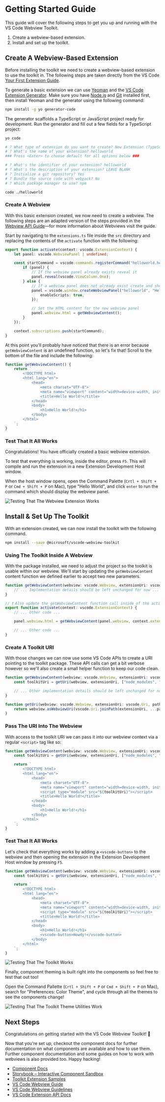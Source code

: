 # Getting Started Guide

This guide will cover the following steps to get you up and running with the VS Code Webview Toolkit.

1. Create a webview-based extension.
2. Install and set up the toolkit.

## Create A Webview-Based Extension

Before installing the toolkit we need to create a webview-based extension to use the toolkit in. The following steps are taken directly from the VS Code [Your First Extension Guide](https://code.visualstudio.com/api/get-started/your-first-extension).

To generate a basic extension we can use [Yeoman](https://yeoman.io/) and the [VS Code Extension Generator](https://www.npmjs.com/package/generator-code). Make sure you have [Node.js](https://nodejs.org/en/) and [Git](https://git-scm.com/) installed first, then install Yeoman and the generator using the following command:

```bash
npm install -g yo generator-code
```

The generator scaffolds a TypeScript or JavaScript project ready for development. Run the generator and fill out a few fields for a TypeScript project:

```bash
yo code

# ? What type of extension do you want to create? New Extension (TypeScript)
# ? What's the name of your extension? helloworld
### Press <Enter> to choose default for all options below ###

# ? What's the identifier of your extension? helloworld
# ? What's the description of your extension? LEAVE BLANK
# ? Initialize a git repository? Yes
# ? Bundle the source code with webpack? No
# ? Which package manager to use? npm

code ./helloworld
```

### Create A Webview

With this basic extension created, we now need to create a webview. The following steps are an adapted version of the steps provided in the [Webview API Guide](https://code.visualstudio.com/api/extension-guides/webview)––for more information about Webviews visit the guide.

Start by navigating to the `extensions.ts` file inside the `src` directory and replacing the contents of the `activate` function with the following:

```typescript
export function activate(context: vscode.ExtensionContext) {
	let panel: vscode.WebviewPanel | undefined;

	const startCommand = vscode.commands.registerCommand("helloworld.helloWorld", () => {
		if (panel) {
			// If the webview panel already exists reveal it
			panel.reveal(vscode.ViewColumn.One);
		} else {
			// If a webview panel does not already exist create and show a new one
			panel = vscode.window.createWebviewPanel("helloworld", "Hello World", vscode.ViewColumn.One, {
				enableScripts: true,
			});

			// Set the HTML content for the new webview panel
			panel.webview.html = getWebviewContent();
		}
	});

	context.subscriptions.push(startCommand);
}
```

At this point you'll probably have noticed that there is an error because `getWebviewContent` is an undefined function, so let's fix that! Scroll to the bottom of the file and include the following:

```typescript
function getWebviewContent() {
	return `
		<!DOCTYPE html>
		<html lang="en">
			<head>
				<meta charset="UTF-8">
				<meta name="viewport" content="width=device-width, initial-scale=1.0">
				<title>Hello World!</title>
			</head>
			<body>
				<h1>Hello World!</h1>
			</body>
		</html>
	`;
}
```

### Test That It All Works

Congratulations! You have officially created a basic webview extension.

To test that everything is working, inside the editor, press `F5`. This will compile and run the extension in a new Extension Development Host window.

When the host window opens, open the Command Palette (`Crtl + Shift + P` or `Cmd + Shift + P` on Mac), type "Hello World", and click `enter` to run the command which should display the webview panel.

![Testing That The Webview Extension Works](./assets/webview-test.gif)

## Install & Set Up The Toolkit

With an extension created, we can now install the toolkit with the following command.

```bash
npm install --save @microsoft/vscode-webview-toolkit
```

### Using The Toolkit Inside A Webview

With the package installed, we need to adjust the project so the toolkit is usable within our webview. We'll start by updating the `getWebviewContent` content function we defined earlier to accept two new parameters.

```typescript
function getWebviewContent(webview: vscode.Webview, extensionUri: vscode.Uri) {
	// ... Implementation details should be left unchanged for now ...
}

// ❗️ Also update the getWebviewContent function call inside of the activate function. ❗️
export function activate(context: vscode.ExtensionContext) {
	// ... Other code ...

	panel.webview.html = getWebviewContent(panel.webview, context.extensionUri);

	// ... Other code ...
}
```

### Create A Toolkit URI

With those changes we can now use some VS Code APIs to create a URI pointing to the toolkit package. These API calls can get a bit verbose however so we'll also create a small helper function to keep our code clean.

```typescript
function getWebviewContent(webview: vscode.Webview, extensionUri: vscode.Uri) {
	const toolkitUri = getUri(webview, extensionUri, ["node_modules", "vscode-webview-toolkit", "dist", "toolkit.js"]);

	// ... Other implementation details should be left unchanged for now ...
}

function getUri(webview: vscode.Webview, extensionUri: vscode.Uri, pathList: string[]) {
	return webview.asWebviewUri(vscode.Uri.joinPath(extensionUri, ...pathList));
}
```

### Pass The URI Into The Webview

With access to the toolkit URI we can pass it into our webview context via a regular `<script>` tag like so:

```typescript
function getWebviewContent(webview: vscode.Webview, extensionUri: vscode.Uri) {
	const toolkitUri = getUri(webview, extensionUri, ["node_modules", "vscode-webview-toolkit", "dist", "toolkit.js"]);

	return `
		<!DOCTYPE html>
		<html lang="en">
			<head>
				<meta charset="UTF-8">
				<meta name="viewport" content="width=device-width, initial-scale=1.0">
				<script type="module" src="${toolkitUri}"></script>
				<title>Hello World!</title>
			</head>
			<body>
				<h1>Hello World!</h1>
			</body>
		</html>
	`;
}
```

### Test That It All Works

Let's check that everything works by adding a `<vscode-button>` to the webview and then opening the extension in the Extension Development Host window by pressing `F5`.

```typescript
function getWebviewContent(webview: vscode.Webview, extensionUri: vscode.Uri) {
	const toolkitUri = getUri(webview, extensionUri, ["node_modules", "vscode-webview-toolkit", "dist", "toolkit.js"]);

	return `
		<!DOCTYPE html>
		<html lang="en">
			<head>
				<meta charset="UTF-8">
				<meta name="viewport" content="width=device-width, initial-scale=1.0">
				<script type="module" src="${toolkitUri}"></script>
				<title>Hello World!</title>
			</head>
			<body>
				<h1>Hello World!</h1>
				<vscode-button>Howdy!</vscode-button>
			</body>
		</html>
	`;
}
```

![Testing That The Toolkit Works](./assets/toolkit-button-test.gif)

Finally, component theming is built right into the components so feel free to test that out too!

Open the Command Pallette (`Crtl + Shift + P` or `Cmd + Shift + P` on Mac), search for "Preferences: Color Theme", and cycle through all the themes to see the components change!

![Testing That The Toolkit Theme Utilities Work](./assets/toolkit-theme-test.gif)

## Next Steps

Congratulations on getting started with the VS Code Webview Toolkit! 🎊

Now that you're set up, checkout the component docs for further documentation on what components are available and how to use them. Further component documentation and some guides on how to work with webviews is also provided too. Happy hacking!

- [Component Docs](./components.md)
- [Storybook – Interactive Component Sandbox](https://mttallac.azurewebsites.net/)
- [Toolkit Extension Samples](https://github.com/microsoft/vscode-webview-toolkit-samples)
- [VS Code Webview Guide](https://code.visualstudio.com/api/extension-guides/webview)
- [VS Code Webview Guidelines](https://code.visualstudio.com/api/references/extension-guidelines#webviews)
- [VS Code Extension API Docs](https://code.visualstudio.com/api)
